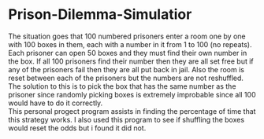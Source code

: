 # Prison-Dilemma-Simulatior
The situation goes that 100 numbered prisoners enter a room one by one with 100 boxes in them, each with a number in it from 1 to 100 (no repeats).<br>
Each prisoner can open 50 boxes and they must find their own number in the box. If all 100 prisoners find their number then they are all set free but if any of the prisoners fail then they are all put back in jail. Also the room is reset between each of the prisoners but the numbers are not reshuffled. <br>
The solution to this is to pick the box that has the same number as the prisoner since randomly picking boxes is extremely improbable since all 100 would have to do it correctly.<br>
This personal progect program assists in finding the percentage of time that this strategy works. I also used this program to see if shuffling the boxes would reset the odds but i found it did not.<br>
